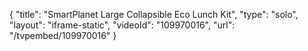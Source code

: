 {
    "title": "SmartPlanet Large Collapsible Eco Lunch Kit",
    "type": "solo",
    "layout": "iframe-static",
    "videoId": "109970016",
    "url": "\/tvpembed\/109970016"
}
